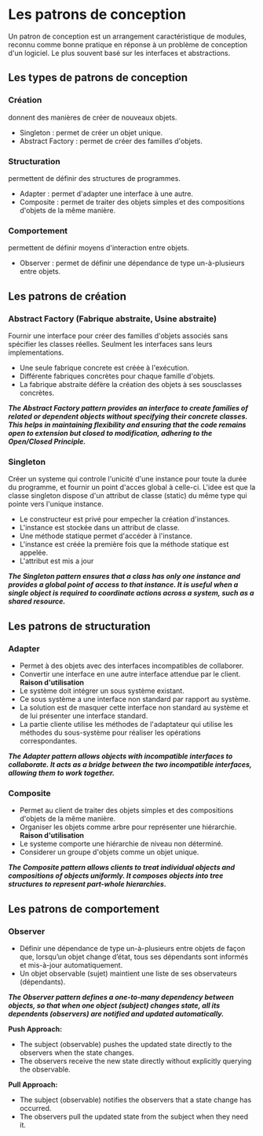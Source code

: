 # Les patrons de conception
Un patron de conception est un arrangement caractéristique de modules, reconnu comme bonne pratique en réponse à un problème de conception d'un logiciel. Le plus souvent basé sur les interfaces et abstractions. 

## Les types de patrons de conception

### Création
donnent des manières de créer de nouveaux objets.
- Singleton : permet de créer un objet unique.
- Abstract Factory : permet de créer des familles d'objets.

### Structuration
permettent de définir des structures de programmes.
- Adapter : permet d'adapter une interface à une autre.
- Composite : permet de traiter des objets simples et des compositions d'objets de la même manière.

### Comportement
permettent de définir moyens d'interaction entre objets.
- Observer : permet de définir une dépendance de type un-à-plusieurs entre objets.

## Les patrons de création
### Abstract Factory (Fabrique abstraite, Usine abstraite)
Fournir une interface pour créer des familles d'objets associés sans spécifier les classes réelles.
Seulment les interfaces sans leurs implementations.
- Une seule fabrique concrete est créée à l'exécution.
- Différente fabriques concrètes pour chaque famille d'objets.
- La fabrique abstraite défère la création des objets à ses sousclasses concrètes.


***The Abstract Factory pattern provides an interface to create families of related or dependent objects without specifying their concrete classes. This helps in maintaining flexibility and ensuring that the code remains open to extension but closed to modification, adhering to the Open/Closed Principle.***

### Singleton 
Créer un systeme qui controle l'unicité d'une instance pour toute la durée du programme, et fournir un point d'acces global à celle-ci.
L'idee est que la classe singleton dispose d'un attribut de classe (static) du même type qui pointe vers l'unique instance.
- Le constructeur est privé pour empecher la création d'instances.
- L'instance est stockée dans un attribut de classe.
- Une méthode statique permet d'accéder à l'instance.
- L'instance est créée la première fois que la méthode statique est appelée.
- L'attribut est mis a jour

***The Singleton pattern ensures that a class has only one instance and provides a global point of access to that instance. It is useful when a single object is required to coordinate actions across a system, such as a shared resource.***

## Les patrons de structuration
### Adapter 
- Permet à des objets avec des interfaces incompatibles de collaborer.
- Convertir une interface en une autre interface attendue par le client.
**Raison d'utilisation**
- Le système doit intégrer un sous système existant.
- Ce sous système a une interface non standard par rapport au système.
- La solution est de masquer cette interface non standard au système et de lui présenter une interface standard.
- La partie cliente utilise les méthodes de l'adaptateur qui utilise les méthodes du sous-système pour réaliser les opérations correspondantes.

***The Adapter pattern allows objects with incompatible interfaces to collaborate. It acts as a bridge between the two incompatible interfaces, allowing them to work together.***

### Composite
- Permet au client de traiter des objets simples et des compositions d'objets de la même manière.
- Organiser les objets comme arbre pour représenter une hiérarchie.
**Raison d'utilisation**
- Le systeme comporte une hiérarchie de niveau non déterminé.
- Considerer un groupe d'objets comme un objet unique.

***The Composite pattern allows clients to treat individual objects and compositions of objects uniformly. It composes objects into tree structures to represent part-whole hierarchies.***

## Les patrons de comportement
### Observer
- Définir une dépendance de type un-à-plusieurs entre objets de façon que, lorsqu’un objet change d’état, tous ses dépendants sont informés et mis-à-jour automatiquement.
- Un objet observable (sujet) maintient une liste de ses observateurs (dépendants).

***The Observer pattern defines a one-to-many dependency between objects, so that when one object (subject) changes state, all its dependents (observers) are notified and updated automatically.***

**Push Approach:**
- The subject (observable) pushes the updated state directly to the observers when the state changes.
- The observers receive the new state directly without explicitly querying the observable.

**Pull Approach:**
- The subject (observable) notifies the observers that a state change has occurred.
- The observers pull the updated state from the subject when they need it.
